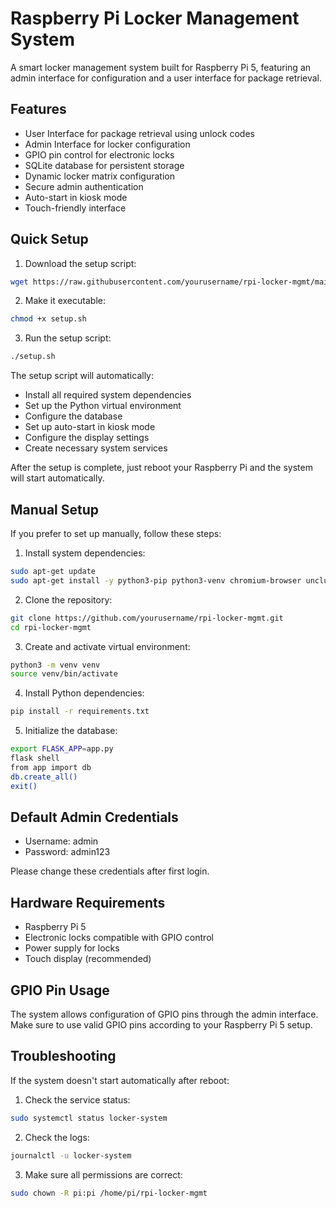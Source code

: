 # Raspberry Pi Locker Management System

A smart locker management system built for Raspberry Pi 5, featuring an admin interface for configuration and a user interface for package retrieval.

## Features

- User Interface for package retrieval using unlock codes
- Admin Interface for locker configuration
- GPIO pin control for electronic locks
- SQLite database for persistent storage
- Dynamic locker matrix configuration
- Secure admin authentication
- Auto-start in kiosk mode
- Touch-friendly interface

## Quick Setup

1. Download the setup script:
```bash
wget https://raw.githubusercontent.com/yourusername/rpi-locker-mgmt/main/raspberry_pi_locker_mangement_system/setup.sh
```

2. Make it executable:
```bash
chmod +x setup.sh
```

3. Run the setup script:
```bash
./setup.sh
```

The setup script will automatically:
- Install all required system dependencies
- Set up the Python virtual environment
- Configure the database
- Set up auto-start in kiosk mode
- Configure the display settings
- Create necessary system services

After the setup is complete, just reboot your Raspberry Pi and the system will start automatically.

## Manual Setup
If you prefer to set up manually, follow these steps:

1. Install system dependencies:
```bash
sudo apt-get update
sudo apt-get install -y python3-pip python3-venv chromium-browser unclutter git sqlite3 python3-rpi.gpio
```

2. Clone the repository:
```bash
git clone https://github.com/yourusername/rpi-locker-mgmt.git
cd rpi-locker-mgmt
```

3. Create and activate virtual environment:
```bash
python3 -m venv venv
source venv/bin/activate
```

4. Install Python dependencies:
```bash
pip install -r requirements.txt
```

5. Initialize the database:
```bash
export FLASK_APP=app.py
flask shell
from app import db
db.create_all()
exit()
```

## Default Admin Credentials
- Username: admin
- Password: admin123

Please change these credentials after first login.

## Hardware Requirements
- Raspberry Pi 5
- Electronic locks compatible with GPIO control
- Power supply for locks
- Touch display (recommended)

## GPIO Pin Usage
The system allows configuration of GPIO pins through the admin interface. Make sure to use valid GPIO pins according to your Raspberry Pi 5 setup.

## Troubleshooting

If the system doesn't start automatically after reboot:
1. Check the service status:
```bash
sudo systemctl status locker-system
```

2. Check the logs:
```bash
journalctl -u locker-system
```

3. Make sure all permissions are correct:
```bash
sudo chown -R pi:pi /home/pi/rpi-locker-mgmt
